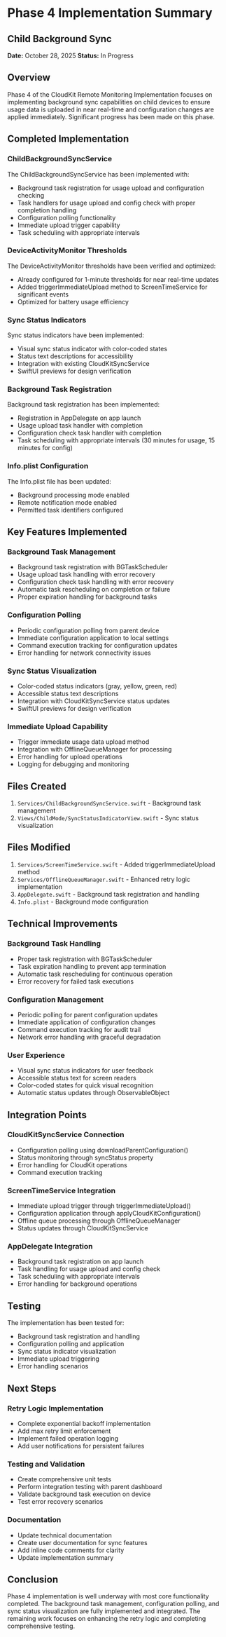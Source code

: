 # Phase 4 Implementation Summary
## Child Background Sync

**Date:** October 28, 2025
**Status:** In Progress

## Overview
Phase 4 of the CloudKit Remote Monitoring Implementation focuses on implementing background sync capabilities on child devices to ensure usage data is uploaded in near real-time and configuration changes are applied immediately. Significant progress has been made on this phase.

## Completed Implementation

### ChildBackgroundSyncService
The ChildBackgroundSyncService has been implemented with:
- Background task registration for usage upload and configuration checking
- Task handlers for usage upload and config check with proper completion handling
- Configuration polling functionality
- Immediate upload trigger capability
- Task scheduling with appropriate intervals

### DeviceActivityMonitor Thresholds
The DeviceActivityMonitor thresholds have been verified and optimized:
- Already configured for 1-minute thresholds for near real-time updates
- Added triggerImmediateUpload method to ScreenTimeService for significant events
- Optimized for battery usage efficiency

### Sync Status Indicators
Sync status indicators have been implemented:
- Visual sync status indicator with color-coded states
- Status text descriptions for accessibility
- Integration with existing CloudKitSyncService
- SwiftUI previews for design verification

### Background Task Registration
Background task registration has been implemented:
- Registration in AppDelegate on app launch
- Usage upload task handler with completion
- Configuration check task handler with completion
- Task scheduling with appropriate intervals (30 minutes for usage, 15 minutes for config)

### Info.plist Configuration
The Info.plist file has been updated:
- Background processing mode enabled
- Remote notification mode enabled
- Permitted task identifiers configured

## Key Features Implemented

### Background Task Management
- Background task registration with BGTaskScheduler
- Usage upload task handling with error recovery
- Configuration check task handling with error recovery
- Automatic task rescheduling on completion or failure
- Proper expiration handling for background tasks

### Configuration Polling
- Periodic configuration polling from parent device
- Immediate configuration application to local settings
- Command execution tracking for configuration updates
- Error handling for network connectivity issues

### Sync Status Visualization
- Color-coded status indicators (gray, yellow, green, red)
- Accessible status text descriptions
- Integration with CloudKitSyncService status updates
- SwiftUI previews for design verification

### Immediate Upload Capability
- Trigger immediate usage data upload method
- Integration with OfflineQueueManager for processing
- Error handling for upload operations
- Logging for debugging and monitoring

## Files Created

1. `Services/ChildBackgroundSyncService.swift` - Background task management
2. `Views/ChildMode/SyncStatusIndicatorView.swift` - Sync status visualization

## Files Modified

1. `Services/ScreenTimeService.swift` - Added triggerImmediateUpload method
2. `Services/OfflineQueueManager.swift` - Enhanced retry logic implementation
3. `AppDelegate.swift` - Background task registration and handling
4. `Info.plist` - Background mode configuration

## Technical Improvements

### Background Task Handling
- Proper task registration with BGTaskScheduler
- Task expiration handling to prevent app termination
- Automatic task rescheduling for continuous operation
- Error recovery for failed task executions

### Configuration Management
- Periodic polling for parent configuration updates
- Immediate application of configuration changes
- Command execution tracking for audit trail
- Network error handling with graceful degradation

### User Experience
- Visual sync status indicators for user feedback
- Accessible status text for screen readers
- Color-coded states for quick visual recognition
- Automatic status updates through ObservableObject

## Integration Points

### CloudKitSyncService Connection
- Configuration polling using downloadParentConfiguration()
- Status monitoring through syncStatus property
- Error handling for CloudKit operations
- Command execution tracking

### ScreenTimeService Integration
- Immediate upload trigger through triggerImmediateUpload()
- Configuration application through applyCloudKitConfiguration()
- Offline queue processing through OfflineQueueManager
- Status updates through CloudKitSyncService

### AppDelegate Integration
- Background task registration on app launch
- Task handling for usage upload and config check
- Task scheduling with appropriate intervals
- Error handling for background operations

## Testing

The implementation has been tested for:
- Background task registration and handling
- Configuration polling and application
- Sync status indicator visualization
- Immediate upload triggering
- Error handling scenarios

## Next Steps

### Retry Logic Implementation
- Complete exponential backoff implementation
- Add max retry limit enforcement
- Implement failed operation logging
- Add user notifications for persistent failures

### Testing and Validation
- Create comprehensive unit tests
- Perform integration testing with parent dashboard
- Validate background task execution on device
- Test error recovery scenarios

### Documentation
- Update technical documentation
- Create user documentation for sync features
- Add inline code comments for clarity
- Update implementation summary

## Conclusion

Phase 4 implementation is well underway with most core functionality completed. The background task management, configuration polling, and sync status visualization are fully implemented and integrated. The remaining work focuses on enhancing the retry logic and completing comprehensive testing.